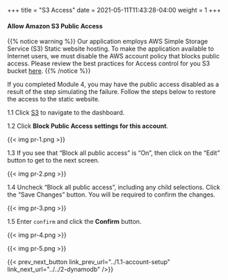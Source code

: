 +++
title = "S3 Access"
date =  2021-05-11T11:43:28-04:00
weight = 1
+++

#### Allow Amazon S3 Public Access

{{% notice warning %}}
Our application employs AWS Simple Storage Service (S3) Static website hosting. To make the application available to Internet users, we must disable the AWS account policy that blocks public access. Please review the best practices for Access control for you S3 bucket [here](https://docs.aws.amazon.com/AmazonS3/latest/userguide/access-control-best-practices.html).
{{% /notice %}}

If you completed Module 4, you may have the public access disabled as a result of the step simulating the failure. Follow the steps below to restore the access to the static website.

1.1 Click [S3](https://us-east-1.console.aws.amazon.com/s3/home?region=us-east-1#/) to navigate to the dashboard.

1.2 Click **Block Public Access settings for this account**.

{{< img pr-1.png >}}

1.3 If you see that “Block all public access” is “On”, then click on the “Edit” button to get to the next screen.

{{< img pr-2.png >}}

1.4 Uncheck “Block all public access”, including any child selections. Click the “Save Changes” button. You will be required to confirm the changes.

{{< img pr-3.png >}}

1.5 Enter `confirm` and click the **Confirm** button.

{{< img pr-4.png >}}

{{< img pr-5.png >}}

{{< prev_next_button link_prev_url="../1.1-account-setup" link_next_url="../../2-dynamodb" />}}
